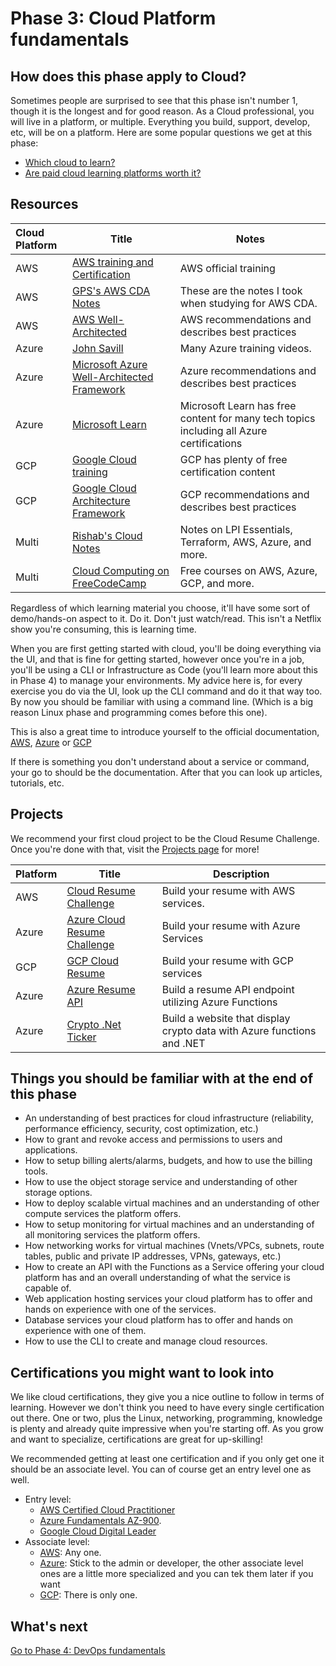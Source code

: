 # Phase 3: Cloud Platform fundamentals

## How does this phase apply to Cloud?

Sometimes people are surprised to see that this phase isn't number 1, though it is the longest and for good reason. As a Cloud professional, you will live in a platform, or multiple. Everything you build, support, develop, etc, will be on a platform. Here are some popular questions we get at this phase:

- [Which cloud to learn?](../more-topics/FAQ.md)
- [Are paid cloud learning platforms worth it?](../more-topics/FAQ.md)


## Resources


| Cloud Platform | Title  | Notes  |
|:-------------- | ------ | ------ |
AWS | [AWS training and Certification](https://aws.amazon.com/training/)| AWS official training |
AWS | [GPS's AWS CDA Notes](https://1drv.ms/b/s!AlqgVriKH8xEhLtNpzoMYToI8lb8Tg) | These are the notes I took when studying for AWS CDA.
AWS | [AWS Well-Architected](https://aws.amazon.com/architecture/well-architected) | AWS recommendations and describes best practices |
Azure | [John Savill](https://www.youtube.com/c/NTFAQGuy) | Many Azure training videos. |
Azure | [Microsoft Azure Well-Architected Framework](https://docs.microsoft.com/en-us/azure/architecture/framework/) | Azure recommendations and describes best practices |
Azure |[Microsoft Learn](https://docs.microsoft.com/learn/certifications/browse/) | Microsoft Learn has free content for many tech topics including all Azure certifications |
GCP | [Google Cloud training](https://cloud.google.com/certification) | GCP has plenty of free certification content |
GCP | [Google Cloud Architecture Framework](https://cloud.google.com/architecture/framework) | GCP recommendations and describes best practices |
Multi |[Rishab's Cloud Notes](https://notes.rishab.cloud/)| Notes on LPI Essentials, Terraform, AWS, Azure, and more. |
Multi |[Cloud Computing on FreeCodeCamp](https://www.freecodecamp.org/news/tag/cloud-computing/) | Free courses on AWS, Azure, GCP, and more. |


Regardless of which learning material you choose, it'll have some sort of demo/hands-on aspect to it. Do it. Don't just watch/read. This isn't a Netflix show you're consuming, this is learning time. 

When you are first getting started with cloud, you'll be doing everything via the UI, and that is fine for getting started, however once you're in a job, you'll be using a CLI or Infrastructure as Code (you'll learn more about this in Phase 4) to manage your environments. My advice here is, for every exercise you do via the UI, look up the CLI command and do it that way too. By now you should be familiar with using a command line. (Which is a big reason Linux phase and programming comes before this one).

This is also a great time to introduce yourself to the official documentation, [AWS](https://docs.aws.amazon.com/index.html), [Azure](https://docs.microsoft.com/azure/?product=featured) or [GCP](https://cloud.google.com/docs)

If there is something you don't understand about a service or command, your go to should be the documentation. After that you can look up articles, tutorials, etc.

## Projects

We recommend your first cloud project to be the Cloud Resume Challenge. Once you're done with that, visit the [Projects page](../projects/README.md) for more!

Platform | Title | Description |
---------|-------|-------------|
AWS | [Cloud Resume Challenge](https://cloudresumechallenge.dev/)| Build your resume with AWS services.| 
Azure | [Azure Cloud Resume Challenge](https://youtu.be/ieYrBWmkfno)| Build your resume with Azure Services   |  
GCP | [GCP Cloud Resume](https://acloudguru.com/blog/engineering/cloudguruchallenge-your-resume-on-gcp) | Build your resume with GCP services |
Azure | [Azure Resume API](https://github.com/rishabkumar7/AzureResumeAPI)      | Build a resume API endpoint utilizing Azure Functions   |
Azure | [Crypto .Net Ticker](https://github.com/madebygps/crypto-ticker-dotnet) | Build a website that display crypto data with Azure functions and .NET |       
  


## Things you should be familiar with at the end of this phase


- An understanding of best practices for cloud infrastructure (reliability, performance efficiency, security, cost optimization, etc.)
- How to grant and revoke access and permissions to users and applications.
- How to setup billing alerts/alarms, budgets, and how to use the billing tools.
- How to use the object storage service and understanding of other storage options.
- How to deploy scalable virtual machines and an understanding of other compute services the platform offers.
- How to setup monitoring for virtual machines and an understanding of all monitoring services the platform offers.
- How networking works for virtual machines (Vnets/VPCs, subnets, route tables, public and private IP addresses, VPNs, gateways, etc.)
- How to create an API with the Functions as a Service offering your cloud platform has and an overall understanding of what the service is capable of.
- Web application hosting services your cloud platform has to offer and hands on experience with one of the services. 
- Database services your cloud platform has to offer and hands on experience with one of them.
- How to use the CLI to create and manage cloud resources.
## Certifications you might want to look into

We like cloud certifications, they give you a nice outline to follow in terms of learning. However we don't think you need to have every single certification out there. One or two, plus the Linux, networking, programming, knowledge is plenty and already quite impressive when you're starting off. As you grow and want to specialize, certifications are great for up-skilling! 

We recommended getting at least one certification and if you only get one it should be an associate level. You can of course get an entry level one as well.

- Entry level: 
    - [AWS Certified Cloud Practitioner](https://aws.amazon.com/certification/certified-cloud-practitioner/) 
    - [Azure Fundamentals AZ-900](https://docs.microsoft.com/learn/certifications/exams/az-900).
    - [Google Cloud Digital Leader](https://cloud.google.com/certification/cloud-digital-leader)
- Associate level: 
    - [AWS](https://aws.amazon.com/certification/): Any one. 
    - [Azure](https://docs.microsoft.com/learn/certifications/browse/?resource_type=certification&products=azure&terms=associate): Stick to the admin or developer, the other associate level ones are a little more specialized and you can tek them later if you want
    - [GCP](https://cloud.google.com/certification/cloud-engineer): There is only one.

## What's next

[Go to Phase 4: DevOps fundamentals](../phase4/README.md)
